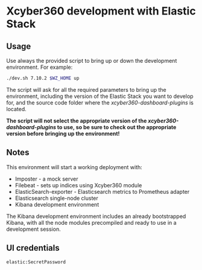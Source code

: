 # Xcyber360 development with Elastic Stack

## Usage

Use always the provided script to bring up or down the development
environment. For example:

```bash
./dev.sh 7.10.2 $WZ_HOME up
```

The script will ask for all the required parameters to bring up the
environment, including the version of the Elastic Stack you want to
develop for, and the source code folder where the _xcyber360-dashboard-plugins_ is
located.

**The script will not select the appropriate version of the
_xcyber360-dashboard-plugins_ to use, so be sure to check out the appropriate version
before bringing up the environment!**

## Notes

This environment will start a working deployment with:

- Imposter - a mock server
- Filebeat - sets up indices using Xcyber360 module
- ElasticSearch-exporter - Elasticsearch metrics to Prometheus adapter
- Elasticsearch single-node cluster
- Kibana development environment

The Kibana development environment includes an already bootstrapped
Kibana, with all the node modules precompiled and ready to use in a
development session.

## UI credentials

```
elastic:SecretPassword
```
